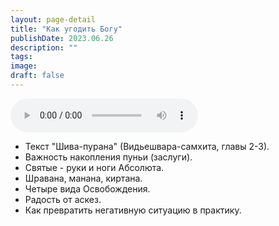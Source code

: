 ```yaml
---
layout: page-detail
title: "Как угодить Богу"
publishDate: 2023.06.26
description: ""
tags:
image:
draft: false
---
```


<audio title="2023.06.26 - Как угодить Богу.mp3" src="https://filer-api.advayta.org/v1.0/public/files/74191" controls=""></audio>

* Текст "Шива-пурана" (Видьешвара-самхита, главы 2-3).
* Важность накопления пуньи (заслуги).
* Святые - руки и ноги Абсолюта.
* Шравана, манана, киртана.
* Четыре вида Освобождения.
* Радость от аскез.
* Как превратить негативную ситуацию в практику.

  
